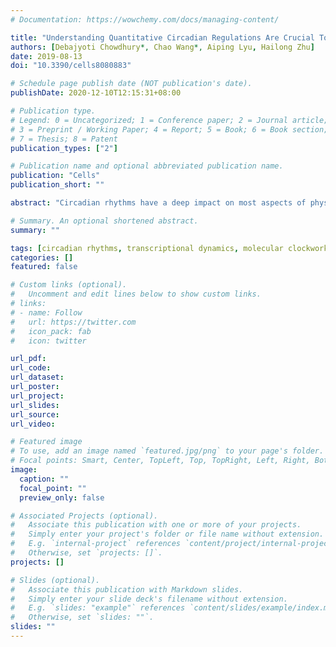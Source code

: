 ```yaml
---
# Documentation: https://wowchemy.com/docs/managing-content/

title: "Understanding Quantitative Circadian Regulations Are Crucial Towards Advancing Chronotherapy"
authors: [Debajyoti Chowdhury*, Chao Wang*, Aiping Lyu, Hailong Zhu]
date: 2019-08-13
doi: "10.3390/cells8080883"

# Schedule page publish date (NOT publication's date).
publishDate: 2020-12-10T12:15:31+08:00

# Publication type.
# Legend: 0 = Uncategorized; 1 = Conference paper; 2 = Journal article;
# 3 = Preprint / Working Paper; 4 = Report; 5 = Book; 6 = Book section;
# 7 = Thesis; 8 = Patent
publication_types: ["2"]

# Publication name and optional abbreviated publication name.
publication: "Cells"
publication_short: ""

abstract: "Circadian rhythms have a deep impact on most aspects of physiology. In most organisms, especially mammals, the biological rhythms are maintained by the indigenous circadian clockwork around geophysical time (~24-h). These rhythms originate inside cells. Several core components are interconnected through transcriptional/translational feedback loops to generate molecular oscillations. They are tightly controlled over time. Also, they exert temporal controls over many fundamental physiological activities. This helps in coordinating the body’s internal time with the external environments. The mammalian circadian clockwork is composed of a hierarchy of oscillators, which play roles at molecular, cellular, and higher levels. The master oscillation has been found to be developed at the hypothalamic suprachiasmatic nucleus in the brain. It acts as the core pacemaker and drives the transmission of the oscillation signals. These signals are distributed across different peripheral tissues through humoral and neural connections. The synchronization among the master oscillator and tissue-specific oscillators offer overall temporal stability to mammals. Recent technological advancements help us to study the circadian rhythms at dynamic scale and systems level. Here, we outline the current understanding of circadian clockwork in terms of molecular mechanisms and interdisciplinary concepts. We have also focused on the importance of the integrative approach to decode several crucial intricacies. This review indicates the emergence of such a comprehensive approach. It will essentially accelerate the circadian research with more innovative strategies, such as developing evidence-based chronotherapeutics to restore de-synchronized circadian rhythms."

# Summary. An optional shortened abstract.
summary: ""

tags: [circadian rhythms, transcriptional dynamics, molecular clockwork, chronotherapy]
categories: []
featured: false

# Custom links (optional).
#   Uncomment and edit lines below to show custom links.
# links:
# - name: Follow
#   url: https://twitter.com
#   icon_pack: fab
#   icon: twitter

url_pdf:
url_code:
url_dataset:
url_poster:
url_project:
url_slides:
url_source:
url_video:

# Featured image
# To use, add an image named `featured.jpg/png` to your page's folder. 
# Focal points: Smart, Center, TopLeft, Top, TopRight, Left, Right, BottomLeft, Bottom, BottomRight.
image:
  caption: ""
  focal_point: ""
  preview_only: false

# Associated Projects (optional).
#   Associate this publication with one or more of your projects.
#   Simply enter your project's folder or file name without extension.
#   E.g. `internal-project` references `content/project/internal-project/index.md`.
#   Otherwise, set `projects: []`.
projects: []

# Slides (optional).
#   Associate this publication with Markdown slides.
#   Simply enter your slide deck's filename without extension.
#   E.g. `slides: "example"` references `content/slides/example/index.md`.
#   Otherwise, set `slides: ""`.
slides: ""
---
```


